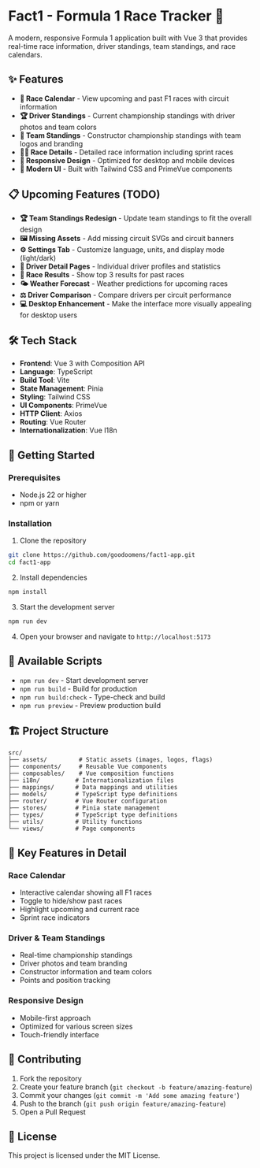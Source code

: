 # Fact1 - Formula 1 Race Tracker 🏁

A modern, responsive Formula 1 application built with Vue 3 that provides real-time race information, driver standings, team standings, and race calendars.

## ✨ Features

- **📅 Race Calendar** - View upcoming and past F1 races with circuit information
- **🏆 Driver Standings** - Current championship standings with driver photos and team colors
- **🏁 Team Standings** - Constructor championship standings with team logos and branding
- **🏃‍♂️ Race Details** - Detailed race information including sprint races
- **📱 Responsive Design** - Optimized for desktop and mobile devices
- **🎨 Modern UI** - Built with Tailwind CSS and PrimeVue components

## 📋 Upcoming Features (TODO)

- **🏆 Team Standings Redesign** - Update team standings to fit the overall design
- **🖼️ Missing Assets** - Add missing circuit SVGs and circuit banners
- **⚙️ Settings Tab** - Customize language, units, and display mode (light/dark)
- **👤 Driver Detail Pages** - Individual driver profiles and statistics
- **🏁 Race Results** - Show top 3 results for past races
- **🌤️ Weather Forecast** - Weather predictions for upcoming races
- **⚖️ Driver Comparison** - Compare drivers per circuit performance
- **💻 Desktop Enhancement** - Make the interface more visually appealing for desktop users

## 🛠️ Tech Stack

- **Frontend**: Vue 3 with Composition API
- **Language**: TypeScript
- **Build Tool**: Vite
- **State Management**: Pinia
- **Styling**: Tailwind CSS
- **UI Components**: PrimeVue
- **HTTP Client**: Axios
- **Routing**: Vue Router
- **Internationalization**: Vue I18n

## 🚀 Getting Started

### Prerequisites

- Node.js 22 or higher
- npm or yarn

### Installation

1. Clone the repository

```bash
git clone https://github.com/goodoomens/fact1-app.git
cd fact1-app
```

2. Install dependencies

```bash
npm install
```

3. Start the development server

```bash
npm run dev
```

4. Open your browser and navigate to `http://localhost:5173`

## 📜 Available Scripts

- `npm run dev` - Start development server
- `npm run build` - Build for production
- `npm run build:check` - Type-check and build
- `npm run preview` - Preview production build

## 🏗️ Project Structure

```
src/
├── assets/         # Static assets (images, logos, flags)
├── components/     # Reusable Vue components
├── composables/    # Vue composition functions
├── i18n/          # Internationalization files
├── mappings/      # Data mappings and utilities
├── models/        # TypeScript type definitions
├── router/        # Vue Router configuration
├── stores/        # Pinia state management
├── types/         # TypeScript type definitions
├── utils/         # Utility functions
└── views/         # Page components
```

## 🎯 Key Features in Detail

### Race Calendar

- Interactive calendar showing all F1 races
- Toggle to hide/show past races
- Highlight upcoming and current race
- Sprint race indicators

### Driver & Team Standings

- Real-time championship standings
- Driver photos and team branding
- Constructor information and team colors
- Points and position tracking

### Responsive Design

- Mobile-first approach
- Optimized for various screen sizes
- Touch-friendly interface

## 🤝 Contributing

1. Fork the repository
2. Create your feature branch (`git checkout -b feature/amazing-feature`)
3. Commit your changes (`git commit -m 'Add some amazing feature'`)
4. Push to the branch (`git push origin feature/amazing-feature`)
5. Open a Pull Request

## 📄 License

This project is licensed under the MIT License.

